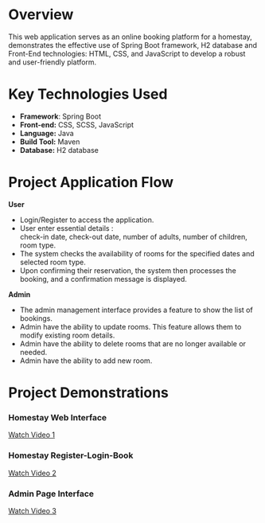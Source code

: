 # Overview
This web application serves as an online booking platform for a homestay, demonstrates the effective use of Spring Boot framework, H2 database and Front-End technologies: HTML, CSS, and JavaScript to develop a robust and user-friendly platform.  

# Key Technologies Used
- **Framework**: Spring Boot
- **Front-end:** CSS, SCSS, JavaScript
- **Language:** Java
- **Build Tool:** Maven
- **Database:** H2 database 

# Project Application Flow
**User** 

- Login/Register to access the application.
- User enter essential details :<br>check-in date, check-out date, number of adults, number of children, room type.
- The system checks the availability of rooms for the specified dates and selected room type.
- Upon confirming their reservation, the system then processes the booking, and a confirmation message is displayed.

**Admin** 

- The admin management interface provides a feature to show the list of bookings.
- Admin have the ability to update rooms. This feature allows them to modify existing room details.
- Admin have the ability to delete rooms that are no longer available or needed.
- Admin have the ability to add new room.

# Project Demonstrations

### Homestay Web Interface 
[Watch Video 1](https://drive.google.com/file/d/1NVidQja1mcxfV1b0KJ6cdp1byYdXEogv/view?usp=drive_link)

### Homestay Register-Login-Book
[Watch Video 2](https://drive.google.com/file/d/1UfK84Gcnre-WdHaQQUEU_agXENLPbizc/view?usp=drive_link)

### Admin Page Interface
[Watch Video 3](https://drive.google.com/file/d/1ZP8Sng7Y-gRoYkFKk8Ejfehww7qzk-Cd/view?usp=drive_link)



